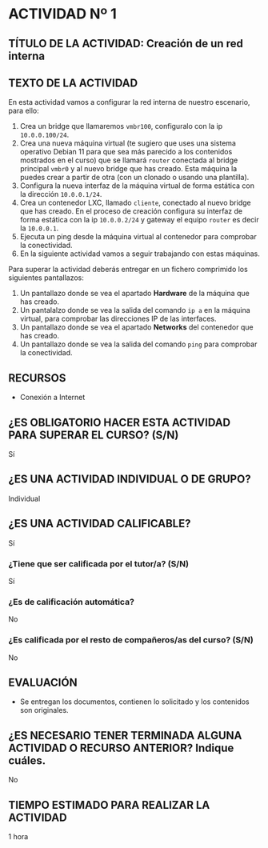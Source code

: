 # ACTIVIDAD Nº 1

## TÍTULO DE LA ACTIVIDAD: Creación de un red interna

## TEXTO DE LA ACTIVIDAD

En esta actividad vamos a configurar la red interna de nuestro escenario, para ello:

1. Crea un bridge que llamaremos `vmbr100`, configuralo con la ip `10.0.0.100/24`.
2. Crea una nueva máquina virtual (te sugiero que uses una sistema operativo Debian 11 para que sea más parecido a los contenidos mostrados en el curso) que se llamará `router` conectada al bridge principal `vmbr0` y al nuevo bridge que has creado. Esta máquina la puedes crear a partir de otra (con un clonado o usando una plantilla).
3. Configura la nueva interfaz de la máquina virtual de forma estática con la dirección `10.0.0.1/24`.
4. Crea un contenedor LXC, llamado `cliente`, conectado al nuevo bridge que has creado. En el proceso de creación configura su interfaz de forma estática con la ip `10.0.0.2/24` y gateway el equipo `router` es decir la `10.0.0.1`.
5. Ejecuta un ping desde la máquina virtual al contenedor para comprobar la conectividad.
6. En la siguiente actividad vamos a seguir trabajando con estas máquinas.

Para superar la actividad deberás entregar en un fichero comprimido los siguientes pantallazos:

1. Un pantallazo donde se vea el apartado **Hardware** de la máquina que has creado.
2. Un pantalalzo donde se vea la salida del comando `ip a` en la máquina virtual, para comprobar las direcciones IP de las interfaces.
3. Un pantallazo donde se vea el apartado **Networks** del contenedor que has creado.
4. Un pantallazo donde se vea la salida del comando `ping` para comprobar la conectividad.

## RECURSOS

* Conexión a Internet

## ¿ES OBLIGATORIO HACER ESTA ACTIVIDAD PARA SUPERAR EL CURSO? (S/N)

Sí

## ¿ES UNA ACTIVIDAD INDIVIDUAL O DE GRUPO?

Individual

## ¿ES UNA ACTIVIDAD CALIFICABLE?

Sí

### ¿Tiene que ser calificada por el tutor/a? (S/N)

Sí

### ¿Es de calificación automática?

No

### ¿Es calificada por el resto de compañeros/as del curso? (S/N)

No

## EVALUACIÓN

* Se entregan los documentos, contienen lo solicitado y los contenidos son originales.

## ¿ES NECESARIO TENER TERMINADA ALGUNA ACTIVIDAD O RECURSO ANTERIOR? Indique cuáles.

No

## TIEMPO ESTIMADO PARA REALIZAR LA ACTIVIDAD

1 hora
